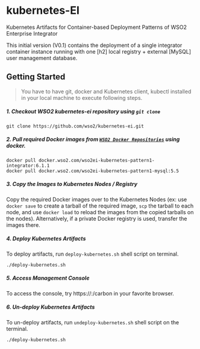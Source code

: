 # kubernetes-EI 
Kubernetes Artifacts for 
Container-based Deployment Patterns
of WSO2 Enterprise Integrator

This initial version (V0.1) contains the deployment of a single integrator container instance 
running with one [h2] local registry + external [MySQL] user management database.
 
## Getting Started

>You have to have git, docker and Kubernetes client, kubectl installed in your local machine to execute following steps.

##### 1. Checkout WSO2 kubernetes-ei repository using `git clone`
```
git clone https://github.com/wso2/kubernetes-ei.git
```

##### 2. Pull required Docker images from [`WSO2 Docker Repositories`](https://docker.wso2.com) using docker.
```
docker pull docker.wso2.com/wso2ei-kubernetes-pattern1-integrator:6.1.1
docker pull docker.wso2.com/wso2ei-kubernetes-pattern1-mysql:5.5
```
##### 3. Copy the Images to Kubernetes Nodes / Registry
Copy the required Docker images over to the Kubernetes Nodes (ex: use `docker save` to create a tarball of the required image, `scp` the tarball to each node, and use `docker load` to reload the images from the copied tarballs on the nodes). Alternatively, if a private Docker registry is used, transfer the images there.

##### 4. Deploy Kubernetes Artifacts
To deploy artifacts, run `deploy-kubernetes.sh` shell script on terminal.
```
./deploy-kubernetes.sh
```

##### 5. Access Management Console
To access the console, try https://<node-ip>:<node-port>/carbon in your favorite browser.

##### 6. Un-deploy Kubernetes Artifacts
To un-deploy artifacts, run `undeploy-kubernetes.sh` shell script on the terminal.
```
./deploy-kubernetes.sh
```